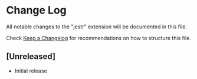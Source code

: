 # Change Log
All notable changes to the "jestr" extension will be documented in this file.

Check [Keep a Changelog](http://keepachangelog.com/) for recommendations on how to structure this file.

## [Unreleased]
- Initial release
